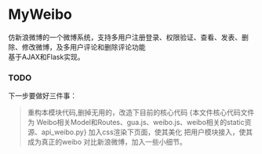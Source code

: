 # MyWeibo
仿新浪微博的一个微博系统，支持多用户注册登录、权限验证、查看、发表、删除、修改微博，及多用户评论和删除评论功能  
基于AJAX和Flask实现。

### TODO
下一步要做好三件事：
> 重构本模块代码,删掉无用的，改造下目前的核心代码 {本文件核心代码文件为 Weibo相关Model和Routes、gua.js、weibo.js、weibo相关的static资源、api_weibo.py}
> 加入css渲染下页面，使其美化
> 把用户模块接入，使其成为真正的weibo
> 对比新浪微博，加入一些小细节。
